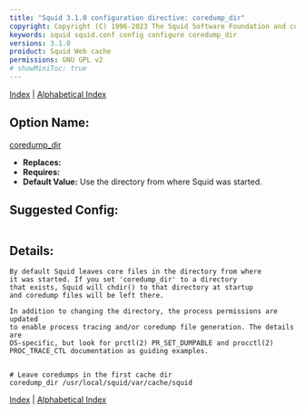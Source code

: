```yaml
---
title: "Squid 3.1.0 configuration directive: coredump_dir"
copyright: Copyright (C) 1996-2023 The Squid Software Foundation and contributors
keywords: squid squid.conf config configure coredump_dir
versions: 3.1.0
proiduct: Squid Web cache
permissions: GNU GPL v2
# showMiniToc: true
---
```

[Index](index#toc_coredump_dir) | [Alphabetical Index](index_all#toc_coredump_dir)

## Option Name:
[coredump_dir](#coredump_dir)
 * **Replaces:** 
 * **Requires:** 
 * **Default Value:** Use the directory from where Squid was started.


## Suggested Config:
```plaintext

```

## Details:

	By default Squid leaves core files in the directory from where
	it was started. If you set 'coredump_dir' to a directory
	that exists, Squid will chdir() to that directory at startup
	and coredump files will be left there.

	In addition to changing the directory, the process permissions are updated
	to enable process tracing and/or coredump file generation. The details are
	OS-specific, but look for prctl(2) PR_SET_DUMPABLE and procctl(2)
	PROC_TRACE_CTL documentation as guiding examples.

```plaintext

# Leave coredumps in the first cache dir
coredump_dir /usr/local/squid/var/cache/squid
```


[Index](index#toc_coredump_dir) | [Alphabetical Index](index_all#toc_coredump_dir)

